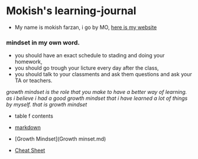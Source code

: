 # Mokish's learning-journal
- My name is mokish farzan, i go by MO, [here is my website](https://github.com/Mokish/learning-journal.git)

### mindset in my own word.
- you should have an exact schedule to stading and doing your homework,
- you should go trough your licture every day after the class,
- you should talk to your classments and ask them questions and ask your TA or teachers.

*growth mindset is the role that you make to have a better way of learning. as i believe i had a good growth mindset that i have learned a lot of things by myself. that is growth mindset*

- table f contents 
 - [markdown](maarkdown.md)
 - [Growth Mindset](Growth minset.md)

 - [Cheat Sheet](cheat)

